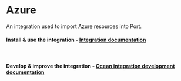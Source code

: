 # Azure

An integration used to import Azure resources into Port.

#### Install & use the integration - [Integration documentation](https://docs.getport.io/build-your-software-catalog/sync-data-to-catalog/azure/installation)

<br/>

#### Develop & improve the integration - [Ocean integration development documentation](https://ocean.getport.io/develop-an-integration/)
